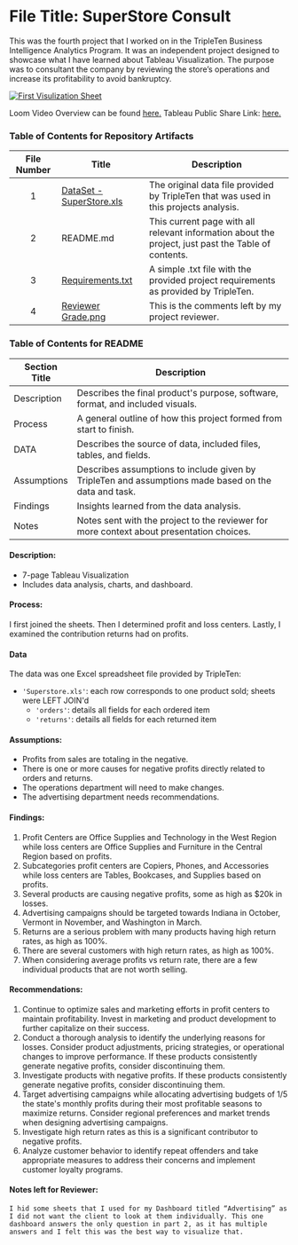 # File Title: SuperStore Consult

This was the fourth project that I worked on in the TripleTen Business Intelligence Analytics Program. It was an independent project designed to showcase what I have learned about Tableau Visualization. The purpose was to consultant the company by reviewing the store’s operations and increase its profitability to avoid bankruptcy.

[<img src="https://github.com/Tiffany-Bergett/Data_projects_TripleTen/blob/main/Images/SuperStore%20Consult.png" alt="First Visulization Sheet">](https://www.loom.com/share/ce4f7d6c63a4489d9f6d8f430ba3f3d9?sid=55211fb8-68b2-4489-ab4b-e9010cad830b)

Loom Video Overview can be found <a href='https://www.loom.com/share/ce4f7d6c63a4489d9f6d8f430ba3f3d9?sid=55211fb8-68b2-4489-ab4b-e9010cad830b' target=_blank><u>here</u>.</a>
Tableau Public Share Link: <a href='https://public.tableau.com/views/SuperStoreConsult/ProfitLossCenters?:language=en-US&:sid=&:redirect=auth&:display_count=n&:origin=viz_share_link' target=_blank><u>here</u>.</a> 

### Table of Contents for Repository Artifacts
| File Number | Title | Description |
| :-----------: | ----------- |----------- |
| 1 | [DataSet - SuperStore.xls](https://github.com/Tiffany-Bergett/Data_projects_TripleTen/blob/main/SuperStore%20Consult/DataSet%20-%20SuperStore.xls) | The original data file provided by TripleTen that was used in this projects analysis. |
| 2 | README.md | This current page with all relevant information about the project, just past the Table of contents. |
| 3 | [Requirements.txt](https://github.com/Tiffany-Bergett/Data_projects_TripleTen/blob/main/SuperStore%20Consult/Requirements.txt) | A simple .txt file with the provided project requirements as provided by TripleTen. |
| 4 | [Reviewer Grade.png](https://github.com/Tiffany-Bergett/Data_projects_TripleTen/blob/main/SuperStore%20Consult/Reviewer%20Grade.png) | This is the comments left by my project reviewer. |

### Table of Contents for README
| Section Title | Description |
| ----------- |----------- |
| Description | Describes the final product's purpose, software, format, and included visuals. |
| Process | A general outline of how this project formed from start to finish. |
| DATA | Describes the source of data, included files, tables, and fields. |
| Assumptions | Describes assumptions to include given by TripleTen and assumptions made based on the data and task. |
| Findings | Insights learned from the data analysis. |
| Notes | Notes sent with the project to the reviewer for more context about presentation choices. |

#### Description:
- 7-page Tableau Visualization
- Includes data analysis, charts, and dashboard.

#### Process:
I first joined the sheets.
Then I determined profit and loss centers.
Lastly, I examined the contribution returns had on profits.

#### Data
The data was one Excel spreadsheet file provided by TripleTen:
- `'Superstore.xls'`: each row corresponds to one product sold; sheets were LEFT JOIN'd
    - `'orders'`: details all fields for each ordered item
    - `'returns'`: details all fields for each returned item

#### Assumptions:
- Profits from sales are totaling in the negative.	
- There is one or more causes for negative profits directly related to orders and returns.
- The operations department will need to make changes.
- The advertising department needs recommendations.

#### Findings:
1. Profit Centers are Office Supplies and Technology in the West Region while loss centers are Office Supplies and Furniture in the Central Region based on profits.
2. Subcategories profit centers are Copiers, Phones, and Accessories while loss centers are Tables, Bookcases, and Supplies based on profits.
3. Several products are causing negative profits, some as high as $20k in losses.
4. Advertising campaigns should be targeted towards Indiana in October, Vermont in November, and Washington in March.
5. Returns are a serious problem with many products having high return rates, as high as 100%.
6. There are several customers with high return rates, as high as 100%.
7. When considering average profits vs return rate, there are a few individual products that are not worth selling.

#### Recommendations:
1. Continue to optimize sales and marketing efforts in profit centers to maintain profitability. Invest in marketing and product development to further capitalize on their success.
2. Conduct a thorough analysis to identify the underlying reasons for losses. Consider product adjustments, pricing strategies, or operational changes to improve performance. If these products consistently generate negative profits, consider discontinuing them.
3. Investigate products with negative profits. If these products consistently generate negative profits, consider discontinuing them.
4. Target advertising campaigns while allocating advertising budgets of 1/5 the state's monthly profits during their most profitable seasons to maximize returns. Consider regional preferences and market trends when designing advertising campaigns.
5. Investigate high return rates as this is a significant contributor to negative profits.
6. Analyze customer behavior to identify repeat offenders and take appropriate measures to address their concerns and implement customer loyalty programs.

#### Notes left for Reviewer:
	I hid some sheets that I used for my Dashboard titled “Advertising” as I did not want the client to look at them individually. This one dashboard answers the only question in part 2, as it has multiple answers and I felt this was the best way to visualize that.
